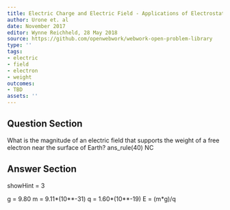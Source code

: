 ```yaml
---
title: Electric Charge and Electric Field - Applications of Electrostatics
author: Urone et. al
date: November 2017
editor: Wynne Reichheld, 28 May 2018
source: https://github.com/openwebwork/webwork-open-problem-library
type: ''
tags:
- electric
- field
- electron
- weight
outcomes:
- TBD
assets: ''
---
```


## Question Section 

What is the magnitude of an electric field that supports the weight of a free electron near the surface of Earth?
ans_rule(40) NC


## Answer Section

showHint = 3

g = 9.80
m = 9.11*(10**-31)
q = 1.60*(10**-19)
E = (m*g)/q